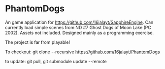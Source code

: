 # PhantomDogs
An game application for https://github.com/16jalayt/SapphireEngine. Can currently load simple scenes from ND #7 Ghost Dogs of Moon Lake (PC 2002). Assets not included. Designed mainly as a programming exercise.

The project is far from playable!

To checkout: git clone --recursive https://github.com/16jalayt/PhantomDogs

to update: git pull, git submodule update --remote